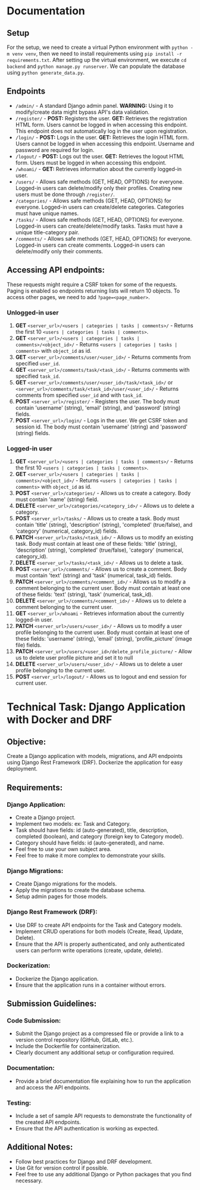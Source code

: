 # Documentation

## Setup
For the setup, we need to create a virtual Python environment with `python -m venv venv`, then we need to install requirements using `pip install -r requirements.txt`.
After setting up the virtual environment, we execute `cd backend` and `python manage.py runserver`.
We can populate the database using `python generate_data.py`.

## Endpoints
- `/admin/` - A standard Django admin panel. **WARNING:** Using it to modify/create data might bypass API's data validation.
- `/register/` - **POST:** Registers the user. **GET:** Retrieves the registration HTML form. Users cannot be logged in when accessing this endpoint. This endpoint does not automatically log in the user upon registration.
- `/login/` - **POST:** Logs in the user. **GET:** Retrieves the login HTML form. Users cannot be logged in when accessing this endpoint. Username and password are required for login.
- `/logout/` - **POST:** Logs out the user. **GET:** Retrieves the logout HTML form. Users must be logged in when accessing this endpoint.
- `/whoami/` - **GET:** Retrieves information about the currently logged-in user.
- `/users/` - Allows safe methods (GET, HEAD, OPTIONS) for everyone. Logged-in users can delete/modify only their profiles. Creating new users must be done through `/register/`.
- `/categories/` - Allows safe methods (GET, HEAD, OPTIONS) for everyone. Logged-in users can create/delete categories. Categories must have unique names.
- `/tasks/` - Allows safe methods (GET, HEAD, OPTIONS) for everyone. Logged-in users can create/delete/modify tasks. Tasks must have a unique title-category pair.
- `/comments/` - Allows safe methods (GET, HEAD, OPTIONS) for everyone. Logged-in users can create comments. Logged-in users can delete/modify only their comments.

## Accessing API endpoints:
These requests might require a CSRF token for some of the requests. Paging is enabled so endpoints returning lists will return 10 objects. To access other pages, we need to add `?page=<page_number>`.

### Unlogged-in user
1. **GET** `<server_url>/<users | categories | tasks | comments>/` - Returns the first 10 `<users | categories | tasks | comments>`.
2. **GET** `<server_url>/<users | categories | tasks | comments>/<object_id>/` - Returns `<users | categories | tasks | comments>` with `object_id` as id.
3. **GET** `<server_url>/comments/user/<user_id>/` - Returns comments from specified `user_id`.
4. **GET** `<server_url>/comments/task/<task_id>/` - Returns comments with specified `task_id`.
5. **GET** `<server_url>/comments/user/<user_id>/task/<task_id>/` or `<server_url>/comments/task/<task_id>/user/<user_id>/` - Returns comments from specified `user_id` and with `task_id`.
6. **POST** `<server_url>/register/` - Registers the user. The body must contain 'username' (string), 'email' (string), and 'password' (string) fields.
7. **POST** `<server_url>/login/` - Logs in the user. We get CSRF token and session id. The body must contain 'username' (string) and 'password' (string) fields.

### Logged-in user
1. **GET** `<server_url>/<users | categories | tasks | comments>/` - Returns the first 10 `<users | categories | tasks | comments>`.
2. **GET** `<server_url>/<users | categories | tasks | comments>/<object_id>/` - Returns `<users | categories | tasks | comments>` with `object_id` as id.
3. **POST** `<server_url>/categories/` - Allows us to create a category. Body must contain 'name' (string) field.
4. **DELETE** `<server_url>/categories/<category_id>/` - Allows us to delete a category.
5. **POST** `<server_url>/tasks/` - Allows us to create a task. Body must contain 'title' (string), 'description' (string), 'completed' (true/false), and 'category' (numerical, category_id) fields.
6. **PATCH** `<server_url>/tasks/<task_id>/` - Allows us to modify an existing task. Body must contain at least one of these fields: 'title' (string), 'description' (string), 'completed' (true/false), 'category' (numerical, category_id).
7. **DELETE** `<server_url>/tasks/<task_id>/` - Allows us to delete a task.
8. **POST** `<server_url>/comments/` - Allows us to create a comment. Body must contain 'text' (string) and 'task' (numerical, task_id) fields.
9. **PATCH** `<server_url>/comments/<comment_id>/` - Allows us to modify a comment belonging to the current user. Body must contain at least one of these fields: 'text' (string), 'task' (numerical, task_id).
10. **DELETE** `<server_url>/comments/<comment_id>/` - Allows us to delete a comment belonging to the current user.
11. **GET** `<server_url>/whoami` - Retrieves information about the currently logged-in user.
12. **PATCH** `<server_url>/users/<user_id>/` - Allows us to modify a user profile belonging to the current user. Body must contain at least one of these fields: 'username' (string), 'email' (string), 'profile_picture' (image file) fields.
13. **PATCH** `<server_url>/users/<user_id>/delete_profile_picture/` - Allow us to delete user profile picture and set it to null
14. **DELETE** `<server_url>/users/<user_id>/` - Allows us to delete a user profile belonging to the current user.
15. **POST** `<server_url>/logout/` - Allows us to logout and end session for current user.


# Technical Task: Django Application with Docker and DRF

## Objective:
Create a Django application with models, migrations, and API endpoints using Django Rest Framework (DRF). Dockerize the application for easy deployment.

## Requirements:

### Django Application:
- Create a Django project.
- Implement two models: ex: Task and Category.
- Task should have fields: id (auto-generated), title, description, completed (boolean), and category (foreign key to Category model).
- Category should have fields: id (auto-generated), and name.
- Feel free to use your own subject area.
- Feel free to make it more complex to demonstrate your skills.

### Django Migrations:
- Create Django migrations for the models.
- Apply the migrations to create the database schema.
- Setup admin pages for those models.

### Django Rest Framework (DRF):
- Use DRF to create API endpoints for the Task and Category models.
- Implement CRUD operations for both models (Create, Read, Update, Delete).
- Ensure that the API is properly authenticated, and only authenticated users can perform write operations (create, update, delete).

### Dockerization:
- Dockerize the Django application.
- Ensure that the application runs in a container without errors.

## Submission Guidelines:

### Code Submission:
- Submit the Django project as a compressed file or provide a link to a version control repository (GitHub, GitLab, etc.).
- Include the Dockerfile for containerization.
- Clearly document any additional setup or configuration required.

### Documentation:
- Provide a brief documentation file explaining how to run the application and access the API endpoints.

### Testing:
- Include a set of sample API requests to demonstrate the functionality of the created API endpoints.
- Ensure that the API authentication is working as expected.

## Additional Notes:
- Follow best practices for Django and DRF development.
- Use Git for version control if possible.
- Feel free to use any additional Django or Python packages that you find necessary.
